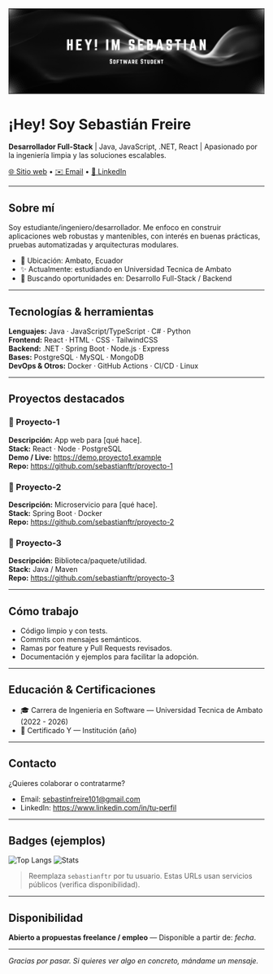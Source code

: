 ## 
![Banner](https://raw.githubusercontent.com/sebastianftr/sebastianftr/main/White%20And%20Black%20Gradient%20Coming%20Soon%20Email%20Header.png)
# ¡Hey! Soy Sebastián Freire

**Desarrollador Full-Stack** | Java, JavaScript, .NET, React | Apasionado por la ingeniería limpia y las soluciones escalables.

[🌐 Sitio web](https://tusitio.example) • [✉️ Email](sebastianfreire101@gmail.com) • [🔗 LinkedIn](https://www.linkedin.com/in/tu-perfil)

---

## Sobre mí
Soy estudiante/ingeniero/desarrollador. Me enfoco en construir aplicaciones web robustas y mantenibles, con interés en buenas prácticas, pruebas automatizadas y arquitecturas modulares.

- 📍 Ubicación: Ambato, Ecuador
- ✨ Actualmente: estudiando en Universidad Tecnica de Ambato 
- 🚀 Buscando oportunidades en: Desarrollo Full-Stack / Backend

---

## Tecnologías & herramientas
**Lenguajes:** Java · JavaScript/TypeScript · C# · Python  
**Frontend:** React · HTML · CSS · TailwindCSS  
**Backend:** .NET · Spring Boot · Node.js · Express  
**Bases:** PostgreSQL · MySQL · MongoDB  
**DevOps & Otros:** Docker · GitHub Actions · CI/CD · Linux

---

## Proyectos destacados
### 🔹 Proyecto-1
**Descripción:** App web para [qué hace].  
**Stack:** React · Node · PostgreSQL  
**Demo / Live:** https://demo.proyecto1.example  
**Repo:** https://github.com/sebastianftr/proyecto-1

### 🔹 Proyecto-2
**Descripción:** Microservicio para [qué hace].  
**Stack:** Spring Boot · Docker  
**Repo:** https://github.com/sebastianftr/proyecto-2

### 🔹 Proyecto-3
**Descripción:** Biblioteca/paquete/utilidad.  
**Stack:** Java / Maven  
**Repo:** https://github.com/sebastianftr/proyecto-3

---

## Cómo trabajo
- Código limpio y con tests.
- Commits con mensajes semánticos.
- Ramas por feature y Pull Requests revisados.
- Documentación y ejemplos para facilitar la adopción.

---

## Educación & Certificaciones
- 🎓 Carrera de Ingenieria en Software — Universidad Tecnica de Ambato (2022 - 2026)
- 🏅 Certificado Y — Institución (año)

---

## Contacto
¿Quieres colaborar o contratarme?  
- Email: sebastinfreire101@gmail.com
- LinkedIn: https://www.linkedin.com/in/tu-perfil

---

## Badges (ejemplos)
![Top Langs](https://github-readme-stats.vercel.app/api/top-langs/?username=sebastianftr&layout=compact)
![Stats](https://github-readme-stats.vercel.app/api?username=sebastianftr&show_icons=true)

> Reemplaza `sebastianftr` por tu usuario. Estas URLs usan servicios públicos (verifica disponibilidad).

---

## Disponibilidad
**Abierto a propuestas freelance / empleo** — Disponible a partir de: _fecha_.

---
*Gracias por pasar. Si quieres ver algo en concreto, mándame un mensaje.*

<!--
**sebastianftr/sebastianftr** is a ✨ _special_ ✨ repository because its `README.md` (this file) appears on your GitHub profile.

Here are some ideas to get you started:

- 🔭 I’m currently working on ...
- 🌱 I’m currently learning ...
- 👯 I’m looking to collaborate on ...
- 🤔 I’m looking for help with ...
- 💬 Ask me about ...
- 📫 How to reach me: ...
- 😄 Pronouns: ...
- ⚡ Fun fact: ...
-->
